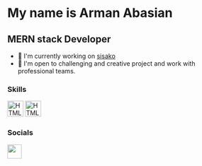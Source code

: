 My name is Arman Abasian
===============================

MERN stack Developer
-----------------------------

*   🚀  I'm currently working on [sisako](https://sisako2002.com)
*   🤝  I'm open to challenging and creative project and work with professional teams.

                  
### Skills
<p align="left">
  <img src="https://app.codingrooms.com/assets/ide/html5-original.svg" width="36" height="36" alt="HTML5" />
    <img src="https://upload.wikimedia.org/wikipedia/commons/d/d5/CSS3_logo_and_wordmark.svg" width="36" height="36" alt="HTML5" />
</p>
                    
### Socials
                  
<p align="left">
  <a href="https://www.linkedin.com/in/armanabasian" target="_blank" rel="noreferrer"><img src="https://raw.githubusercontent.com/danielcranney/readme-generator/main/public/icons/socials/linkedin.svg" width="32" height="32" /></a>
 
